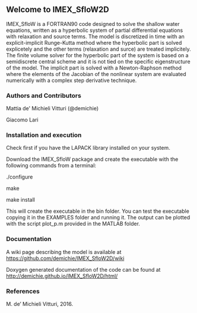 ## Welcome to IMEX_SfloW2D


IMEX_SfloW is a FORTRAN90 code designed to solve the shallow water equations, written as a hyperbolic system of partial differential equations with relaxation and source terms. The model is discretized in time with an explicit-implicit Runge-Kutta method where the hyperbolic part is solved explicetely and the other terms (relaxation and surce) are treated implicitely. The finite volume solver for the hyperbolic part of the system is based on a semidiscrete central scheme and it is not tied on the specific eigenstructure of the model. The implicit part is solved with a Newton-Raphson method where the elements of the Jacobian of the nonlinear system are evaluated numerically with a complex step derivative technique.

### Authors and Contributors

Mattia de' Michieli Vitturi (@demichie)

Giacomo Lari

### Installation and execution

Check first if you have the LAPACK library installed on your system.

Download the IMEX_SfloW package and create the executable with the following commands from a terminal:

./configure

make

make install

This will create the executable in the bin folder. You can test the executable copying it in the EXAMPLES folder and running it. The output can be plotted with the script plot_p.m provided in the MATLAB folder.

### Documentation

A wiki page describing the model is available at https://github.com/demichie/IMEX_SfloW2D/wiki

Doxygen generated documentation of the code can be found at http://demichie.github.io/IMEX_SfloW2D/html/

### References

M. de’ Michieli Vitturi, 2016.
